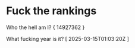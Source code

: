 # Fuck the rankings

Who the hell am I?
{ 14927362 }

What fucking year is it?
[ 2025-03-15T01:03:20Z ]
